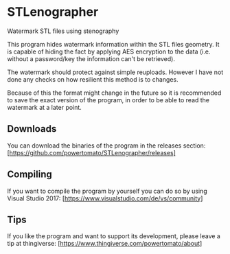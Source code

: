 # STLenographer
Watermark STL files using stenography

This program hides watermark information within the STL files geometry. It is capable of hiding the fact by applying AES encryption to the data (i.e. without a password/key the information can't be retrieved).

The watermark should protect against simple reuploads. However I have not done any checks on how resilient this method is to changes.

Because of this the format might change in the future so it is recommended to save the exact version of the program, in order to be able to read the watermark at a later point.

## Downloads

You can download the binaries of the program in the releases section:
[https://github.com/powertomato/STLenographer/releases]

## Compiling

If you want to compile the program by yourself you can do so by using Visual Studio 2017:
[https://www.visualstudio.com/de/vs/community]

## Tips

If you like the program and want to support its development, please leave a tip at thingiverse:
[https://www.thingiverse.com/powertomato/about]

